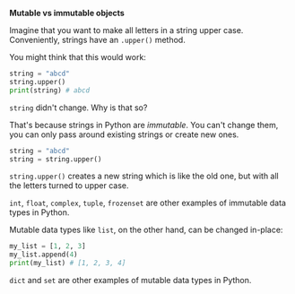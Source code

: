 **Mutable vs immutable objects**

Imagine that you want to make all letters in a string upper case.
Conveniently, strings have an `.upper()` method.

You might think that this would work:
```python
string = "abcd"
string.upper()
print(string) # abcd
```

`string` didn't change. Why is that so?

That's because strings in Python are _immutable_. You can't change them, you can only pass
around existing strings or create new ones.

```python
string = "abcd"
string = string.upper()
```
`string.upper()` creates a new string which is like the old one, but with all
the letters turned to upper case.

`int`, `float`, `complex`, `tuple`, `frozenset`  are other examples of immutable data types in Python.

Mutable data types like `list`, on the other hand, can be changed in-place:
```python
my_list = [1, 2, 3]
my_list.append(4)
print(my_list) # [1, 2, 3, 4]
```

`dict` and `set` are other examples of mutable data types in Python.
